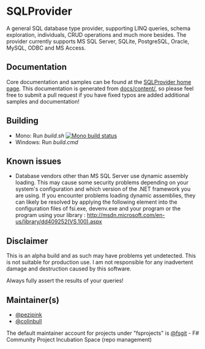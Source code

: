 # SQLProvider

A general SQL database type provider, supporting LINQ queries, schema exploration, individuals, CRUD operations and much more besides. The provider currently supports MS SQL Server, SQLite, PostgreSQL, Oracle, MySQL, ODBC and MS Access.

## Documentation

Core documentation and samples can be found at the [SQLProvider home page](http://fsprojects.github.io/SQLProvider/). This documentation is generated from [docs/content/](https://github.com/fsprojects/SQLProvider/tree/master/docs/content), so please feel free to submit a pull request if you have fixed typos are added additional samples and documentation!

## Building

* Mono: Run *build.sh*  [![Mono build status](https://travis-ci.org/fsprojects/SQLProvider.png)](https://travis-ci.org/fsprojects/SQLProvider)
* Windows: Run *build.cmd* 

## Known issues

- Database vendors other than MS SQL Server use dynamic assembly loading.  This may cause some security problems depending on your system's configuration and which version of the .NET framework you are using.  If you encounter problems loading dynamic assemblies, they can likely be resolved by applying the following element into the configuration files of  fsi.exe, devenv.exe and your program or the program using your library : http://msdn.microsoft.com/en-us/library/dd409252(VS.100).aspx

## Disclaimer

This is an alpha build and as such may have problems yet undetected. This is not suitable for production use.  I am not responsible for any inadvertent damage and destruction caused by this software. 

Always fully assert the results of your queries!

## Maintainer(s)

- [@pezipink](https://github.com/pezipink)
- [@colinbull](https://github.com/colinbull)

The default maintainer account for projects under "fsprojects" is [@fsgit](https://github.com/fsgit) - F# Community Project Incubation Space (repo management)

